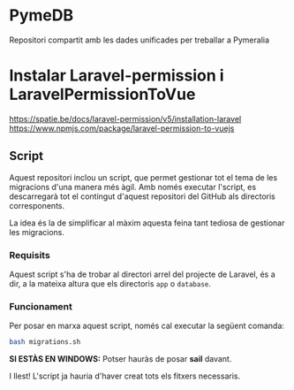 # PymeDB
Repositori compartit amb les dades unificades per treballar a Pymeralia

# Instalar Laravel-permission i LaravelPermissionToVue
https://spatie.be/docs/laravel-permission/v5/installation-laravel
https://www.npmjs.com/package/laravel-permission-to-vuejs

## Script
Aquest repositori inclou un script, que permet gestionar tot el tema de les migracions d'una manera més àgil. Amb només executar l'script, es descarregarà tot el contingut d'aquest repositori del GitHub als directoris corresponents. 

La idea és la de simplificar al màxim aquesta feina tant tediosa de gestionar les migracions.

### Requisits
Aquest script s'ha de trobar al directori arrel del projecte de Laravel, és a dir, a la mateixa altura que els directoris `app` o `database`.

### Funcionament
Per posar en marxa aquest script, només cal executar la següent comanda:

```bash
bash migrations.sh
```

**SI ESTÀS EN WINDOWS:** Potser hauràs de posar **sail** davant.

I llest! L'script ja hauria d'haver creat tots els fitxers necessaris.

